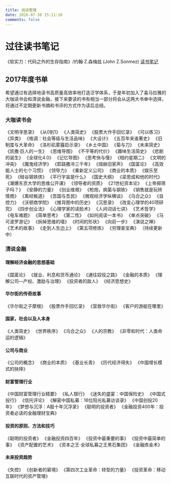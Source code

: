 ```yaml
---
title: 阅读整理
date: 2016-07-30 15:11:10
comments: false
---
```

# 过往读书笔记
《软实力：代码之外的生存指南》/约翰·Z.森梅兹 (John Z.Sonmez)  [读书笔记](http://dannyzhang.run/2016/12/17/soft-abilities-reading-notes/)

## 2017年度书单

希望通过有选择地读书高质量高效率地打造泛学体系，于是年初加入了喜马拉雅的大咖读书会和清说金融，接下来要读的书有相当一部分将会从这两大书单中选择，将通过不定期更新书摘和书评的方式作为读后总结。

### 大咖读书会
《文明寻思录》
《从0到1》
《人类简史》
《股票大作手回忆录》
《可以练习》
《异类》
《格调：社会等级与生活品味》
《大设计》
《五百年来谁著史》
《旧制度与大革命》
《洛杉矶雾霾启示录》
《乡土中国》
《菊与刀》
《未来简史》
《凯撒·巨人的一生》
《思维导图》
《不平等的代价》
《趣味生活简史》
《悲剧的诞生》
《全球化4.0》
《记忆导图》
《思考快与慢》
《相约星期二》
《文明的冲突》
《魔鬼经济学》
《耶路撒冷三千年》
《煊赫旧家声》
《国富论》
《高效能人士的七个习惯》
《领导力》
《重新定义公司》
《商业的本质》
《娱乐至死》
《硅谷钢铁侠》
《平行宇宙是什么》
《国史大纲》
《梁思成和他的时代》
《潮爆东京大学的思维公开课》
《领导者的资质》
《21世纪资本论》
《上帝掷筛子吗？》
《安静的力量》
《创业维艰》
《枪炮，病菌与钢铁》
《销售就是玩转情商》
《离经叛道》
《吾国与吾民》
《微观经济学纵横谈》
《乌合之众》
《自控力》
《沃顿商学院》
《推背图中的历史》
《沉思录》
《改变心理学的40项研究》
《四步创业法》
《心理学家的读脸术》
《人间词话七讲》
《艺术哲学》
《电车难题》
《简单思考》
《第二性》
《如何阅读一本书》
《单点突破》
《马可波罗游记》
《拆掉思维的墙》
《时间的形状》
《向前一步》
《演说之禅》
《艺术的故事》
《走到人生边上》
《第五项修炼》
《穷理查宝典》
（持续更新中）

### 清说金融

#### 理解经济金融的思想基础
《国富论》
《就业、利息和货币通论》
《通往奴役之路》
《金融的本质》
《理解公司—产权、激励与治理》
《投资者的敌人》
《经济思想史》

#### 华尔街的传奇故事
《华尔街之子摩根》
《股票作手回忆录》
《营救华尔街》
《客户的游艇在哪里》

#### 国家，社会以及人本身
《人类简史》
《世界秩序》
《乌合之众》
《人的宗教》
《非零和时代：人类命运的逻辑》

#### 公司与商业
《公司的概念》
《商业的本质》
《基业长青》
《历代经济得失》
《中国增长模式的抉择》

#### 财富管理行业
《中国财富管理行业精要》
《私人银行》
《迷失的盛宴：中国保险史》
《中国式投行》
《信托评论》
《解密中国私募：16位阳光私募访谈录》
《中国创投20年》
《梦想与沉浮：A股十年沉浮录》
《聪明的投资者》
《金融投资400年：投资者必读的金融理财宝典》

#### 投资的原则、方法和技巧
《聪明的投资者》
《金融投资四百年》
《投资中最重要的事》
《投资中最简单的事》
《资产配置的艺术》
《资本之王·全球私募之王黑石集团》
《金融炼金术》

#### 未来投资趋势
《失控》
《创新者的窘境》
《第四次工业革命：转型的力量》
《投资革命：移动互联时代的资产管理》
